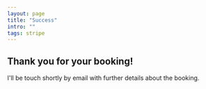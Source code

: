 ```yaml
---
layout: page
title: "Success"
intro: ""
tags: stripe
---
```


## Thank you for your booking!

I'll be touch shortly by email with further details about the booking.
